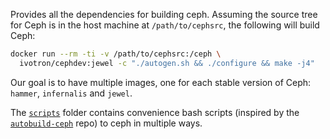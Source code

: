 Provides all the dependencies for building ceph. Assuming the source 
tree for Ceph is in the host machine at `/path/to/cephsrc`, the 
following will build Ceph:

```bash
docker run --rm -ti -v /path/to/cephsrc:/ceph \
  ivotron/cephdev:jewel -c "./autogen.sh && ./configure && make -j4"
```

Our goal is to have multiple images, one for each stable version of 
Ceph: `hammer`, `infernalis` and `jewel`.

The [`scripts`](scripts) folder contains convenience bash scripts 
(inspired by the 
[`autobuild-ceph`](https://github.com/ceph/autobuild-ceph) repo) to 
ceph in multiple ways.
